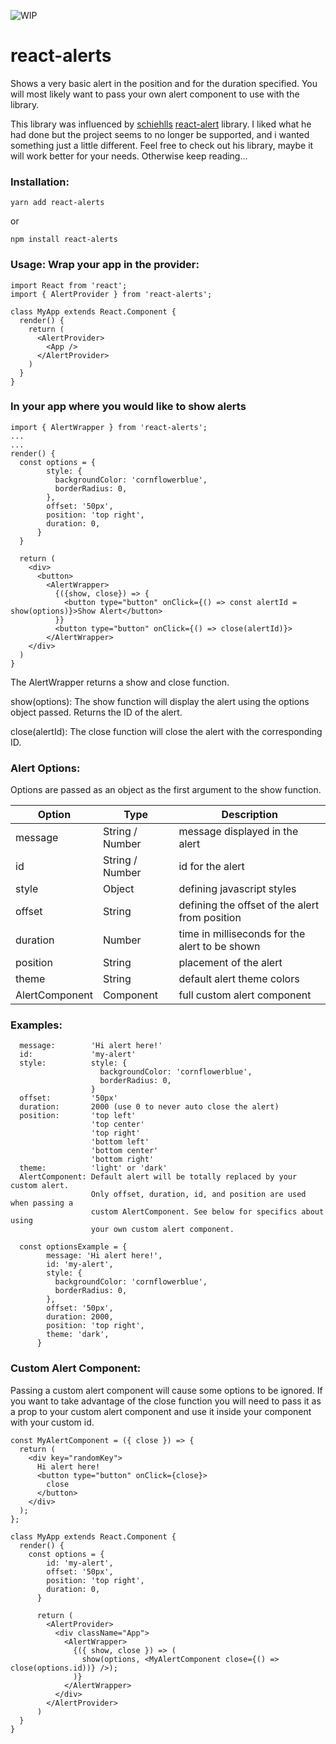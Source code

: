 ![WIP](https://img.shields.io/badge/WIP-DO%20NOT%20USE-red.svg)

# react-alerts

Shows a very basic alert in the position and for the duration specified. You
will most likely want to pass your own alert component to use with the library.

This library was influenced by
[schiehlls](https://github.com/schiehll/ 'schiehll')
[react-alert](https://github.com/schiehll/react-alert 'react-alert') library. I
liked what he had done but the project seems to no longer be supported, and i
wanted something just a little different. Feel free to check out his library,
maybe it will work better for your needs. Otherwise keep reading...

### Installation:

```
yarn add react-alerts
```

or

```
npm install react-alerts
```

### Usage: Wrap your app in the provider:

```
import React from 'react';
import { AlertProvider } from 'react-alerts';

class MyApp extends React.Component {
  render() {
    return (
      <AlertProvider>
        <App />
      </AlertProvider>
    )
  }
}
```

### In your app where you would like to show alerts

```
import { AlertWrapper } from 'react-alerts';
...
...
render() {
  const options = {
        style: {
          backgroundColor: 'cornflowerblue',
          borderRadius: 0,
        },
        offset: '50px',
        position: 'top right',
        duration: 0,
      }
  }

  return (
    <div>
      <button>
        <AlertWrapper>
          {({show, close}) => {
            <button type="button" onClick={() => const alertId = show(options)}>Show Alert</button>
          }}
          <button type="button" onClick={() => close(alertId)}>
        </AlertWrapper>
    </div>
  )
}
```

The AlertWrapper returns a show and close function.

show(options): The show function will display the alert using the options object
passed. Returns the ID of the alert.

close(alertId): The close function will close the alert with the corresponding
ID.

### Alert Options:
Options are passed as an object as the first argument to the show function.

| Option  | Type | Description  |
| ------------- | ------------- | ------------- |
| message | String / Number | message displayed in the alert |
| id | String / Number | id for the alert |
| style | Object | defining javascript styles |
| offset | String | defining the offset of the alert from position |
| duration | Number | time in milliseconds for the alert to be shown |
| position | String | placement of the alert |
| theme | String | default alert theme colors |
| AlertComponent | Component | full custom alert component |

### Examples:
```
  message:        'Hi alert here!'
  id:             'my-alert'
  style:          style: {
                    backgroundColor: 'cornflowerblue',
                    borderRadius: 0,
                  }
  offset:         '50px'
  duration:       2000 (use 0 to never auto close the alert)
  position:       'top left'
                  'top center'
                  'top right'
                  'bottom left'
                  'bottom center'
                  'bottom right'
  theme:          'light' or 'dark'
  AlertComponent: Default alert will be totally replaced by your custom alert.
                  Only offset, duration, id, and position are used when passing a
                  custom AlertComponent. See below for specifics about using
                  your own custom alert component.

  const optionsExample = {
        message: 'Hi alert here!',
        id: 'my-alert',
        style: {
          backgroundColor: 'cornflowerblue',
          borderRadius: 0,
        },
        offset: '50px',
        duration: 2000,
        position: 'top right',
        theme: 'dark',
      }
```

### Custom Alert Component:

Passing a custom alert component will cause some options to be ignored. If you
want to take advantage of the close function you will need to pass it as a prop
to your custom alert component and use it inside your component with your custom
id.

```
const MyAlertComponent = ({ close }) => {
  return (
    <div key="randomKey">
      Hi alert here!
      <button type="button" onClick={close}>
        close
      </button>
    </div>
  );
};

class MyApp extends React.Component {
  render() {
    const options = {
        id: 'my-alert',
        offset: '50px',
        position: 'top right',
        duration: 0,
      }

      return (
        <AlertProvider>
          <div className="App">
            <AlertWrapper>
              {({ show, close }) => (
                show(options, <MyAlertComponent close={() => close(options.id))} />);
              )}
            </AlertWrapper>
          </div>
        </AlertProvider>
      )
  }
}
```
